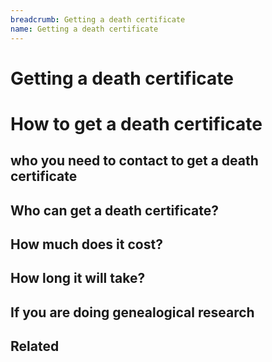 ```yaml
---
breadcrumb: Getting a death certificate
name: Getting a death certificate
---
```


Getting a death certificate
===========================

# How to get a death certificate
## who you need to contact to get a death certificate
## Who can get a death certificate?
## How much does it cost?  
## How long it will take?  
## If you are doing genealogical research
## Related  
